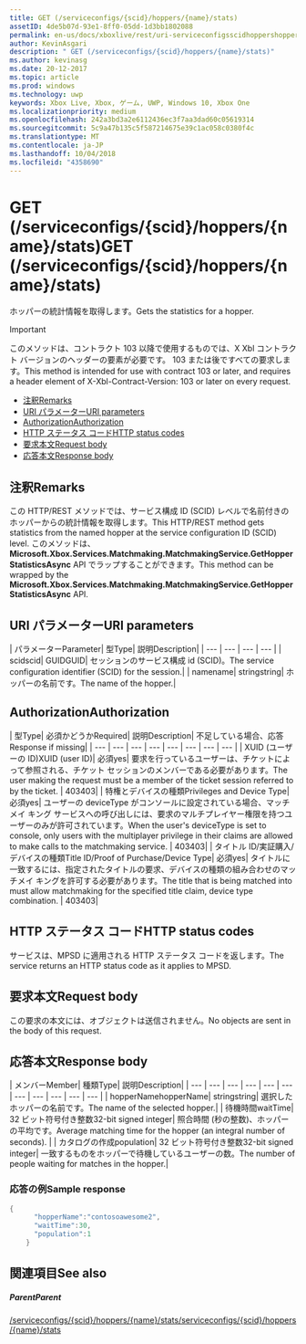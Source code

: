 ```yaml
---
title: GET (/serviceconfigs/{scid}/hoppers/{name}/stats)
assetID: 4de5b07d-93e1-8ff0-05dd-1d3bb1802088
permalink: en-us/docs/xboxlive/rest/uri-serviceconfigsscidhoppershoppernamestatsget.html
author: KevinAsgari
description: " GET (/serviceconfigs/{scid}/hoppers/{name}/stats)"
ms.author: kevinasg
ms.date: 20-12-2017
ms.topic: article
ms.prod: windows
ms.technology: uwp
keywords: Xbox Live, Xbox, ゲーム, UWP, Windows 10, Xbox One
ms.localizationpriority: medium
ms.openlocfilehash: 242a3bd3a2e6112436ec3f7aa3dad60c05619314
ms.sourcegitcommit: 5c9a47b135c5f587214675e39c1ac058c0380f4c
ms.translationtype: MT
ms.contentlocale: ja-JP
ms.lasthandoff: 10/04/2018
ms.locfileid: "4358690"
---
```

# <a name="get-serviceconfigsscidhoppersnamestats"></a><span data-ttu-id="dc389-104">GET (/serviceconfigs/{scid}/hoppers/{name}/stats)</span><span class="sxs-lookup"><span data-stu-id="dc389-104">GET (/serviceconfigs/{scid}/hoppers/{name}/stats)</span></span>

<span data-ttu-id="dc389-105">ホッパーの統計情報を取得します。</span><span class="sxs-lookup"><span data-stu-id="dc389-105">Gets the statistics for a hopper.</span></span>

> [!IMPORTANT]
> <span data-ttu-id="dc389-106">このメソッドは、コントラクト 103 以降で使用するものでは、X Xbl コントラクト バージョンのヘッダーの要素が必要です。 103 または後ですべての要求します。</span><span class="sxs-lookup"><span data-stu-id="dc389-106">This method is intended for use with contract 103 or later, and requires a header element of X-Xbl-Contract-Version: 103 or later on every request.</span></span>

  * [<span data-ttu-id="dc389-107">注釈</span><span class="sxs-lookup"><span data-stu-id="dc389-107">Remarks</span></span>](#ID4ET)
  * [<span data-ttu-id="dc389-108">URI パラメーター</span><span class="sxs-lookup"><span data-stu-id="dc389-108">URI parameters</span></span>](#ID4E5)
  * [<span data-ttu-id="dc389-109">Authorization</span><span class="sxs-lookup"><span data-stu-id="dc389-109">Authorization</span></span>](#ID4EJB)
  * [<span data-ttu-id="dc389-110">HTTP ステータス コード</span><span class="sxs-lookup"><span data-stu-id="dc389-110">HTTP status codes</span></span>](#ID4E3C)
  * [<span data-ttu-id="dc389-111">要求本文</span><span class="sxs-lookup"><span data-stu-id="dc389-111">Request body</span></span>](#ID4EFD)
  * [<span data-ttu-id="dc389-112">応答本文</span><span class="sxs-lookup"><span data-stu-id="dc389-112">Response body</span></span>](#ID4EQD)

<a id="ID4ET"></a>


## <a name="remarks"></a><span data-ttu-id="dc389-113">注釈</span><span class="sxs-lookup"><span data-stu-id="dc389-113">Remarks</span></span>
<span data-ttu-id="dc389-114">この HTTP/REST メソッドでは、サービス構成 ID (SCID) レベルで名前付きのホッパーからの統計情報を取得します。</span><span class="sxs-lookup"><span data-stu-id="dc389-114">This HTTP/REST method gets statistics from the named hopper at the service configuration ID (SCID) level.</span></span> <span data-ttu-id="dc389-115">このメソッドは、 **Microsoft.Xbox.Services.Matchmaking.MatchmakingService.GetHopperStatisticsAsync** API でラップすることができます。</span><span class="sxs-lookup"><span data-stu-id="dc389-115">This method can be wrapped by the **Microsoft.Xbox.Services.Matchmaking.MatchmakingService.GetHopperStatisticsAsync** API.</span></span>  
<a id="ID4E5"></a>


## <a name="uri-parameters"></a><span data-ttu-id="dc389-116">URI パラメーター</span><span class="sxs-lookup"><span data-stu-id="dc389-116">URI parameters</span></span>

| <span data-ttu-id="dc389-117">パラメーター</span><span class="sxs-lookup"><span data-stu-id="dc389-117">Parameter</span></span>| <span data-ttu-id="dc389-118">型</span><span class="sxs-lookup"><span data-stu-id="dc389-118">Type</span></span>| <span data-ttu-id="dc389-119">説明</span><span class="sxs-lookup"><span data-stu-id="dc389-119">Description</span></span>|
| --- | --- | --- | --- |
| <span data-ttu-id="dc389-120">scid</span><span class="sxs-lookup"><span data-stu-id="dc389-120">scid</span></span>| <span data-ttu-id="dc389-121">GUID</span><span class="sxs-lookup"><span data-stu-id="dc389-121">GUID</span></span>| <span data-ttu-id="dc389-122">セッションのサービス構成 id (SCID)。</span><span class="sxs-lookup"><span data-stu-id="dc389-122">The service configuration identifier (SCID) for the session.</span></span>|
| <span data-ttu-id="dc389-123">name</span><span class="sxs-lookup"><span data-stu-id="dc389-123">name</span></span>| <span data-ttu-id="dc389-124">string</span><span class="sxs-lookup"><span data-stu-id="dc389-124">string</span></span>| <span data-ttu-id="dc389-125">ホッパーの名前です。</span><span class="sxs-lookup"><span data-stu-id="dc389-125">The name of the hopper.</span></span>|

<a id="ID4EJB"></a>


## <a name="authorization"></a><span data-ttu-id="dc389-126">Authorization</span><span class="sxs-lookup"><span data-stu-id="dc389-126">Authorization</span></span>

| <span data-ttu-id="dc389-127">型</span><span class="sxs-lookup"><span data-stu-id="dc389-127">Type</span></span>| <span data-ttu-id="dc389-128">必須かどうか</span><span class="sxs-lookup"><span data-stu-id="dc389-128">Required</span></span>| <span data-ttu-id="dc389-129">説明</span><span class="sxs-lookup"><span data-stu-id="dc389-129">Description</span></span>| <span data-ttu-id="dc389-130">不足している場合、応答</span><span class="sxs-lookup"><span data-stu-id="dc389-130">Response if missing</span></span>|
| --- | --- | --- | --- | --- | --- | --- | --- |
| <span data-ttu-id="dc389-131">XUID (ユーザーの ID)</span><span class="sxs-lookup"><span data-stu-id="dc389-131">XUID (user ID)</span></span>| <span data-ttu-id="dc389-132">必須</span><span class="sxs-lookup"><span data-stu-id="dc389-132">yes</span></span>| <span data-ttu-id="dc389-133">要求を行っているユーザーは、チケットによって参照される、チケット セッションのメンバーである必要があります。</span><span class="sxs-lookup"><span data-stu-id="dc389-133">The user making the request must be a member of the ticket session referred to by the ticket.</span></span> | <span data-ttu-id="dc389-134">403</span><span class="sxs-lookup"><span data-stu-id="dc389-134">403</span></span>|
| <span data-ttu-id="dc389-135">特権とデバイスの種類</span><span class="sxs-lookup"><span data-stu-id="dc389-135">Privileges and Device Type</span></span>| <span data-ttu-id="dc389-136">必須</span><span class="sxs-lookup"><span data-stu-id="dc389-136">yes</span></span>| <span data-ttu-id="dc389-137">ユーザーの deviceType がコンソールに設定されている場合、マッチメイ キング サービスへの呼び出しには、要求のマルチプレイヤー権限を持つユーザーのみが許可されています。</span><span class="sxs-lookup"><span data-stu-id="dc389-137">When the user's deviceType is set to console, only users with the multiplayer privilege in their claims are allowed to make calls to the matchmaking service.</span></span> | <span data-ttu-id="dc389-138">403</span><span class="sxs-lookup"><span data-stu-id="dc389-138">403</span></span>|
| <span data-ttu-id="dc389-139">タイトル ID/実証購入/デバイスの種類</span><span class="sxs-lookup"><span data-stu-id="dc389-139">Title ID/Proof of Purchase/Device Type</span></span>| <span data-ttu-id="dc389-140">必須</span><span class="sxs-lookup"><span data-stu-id="dc389-140">yes</span></span>| <span data-ttu-id="dc389-141">タイトルに一致するには、指定されたタイトルの要求、デバイスの種類の組み合わせのマッチメイ キングを許可する必要があります。</span><span class="sxs-lookup"><span data-stu-id="dc389-141">The title that is being matched into must allow matchmaking for the specified title claim, device type combination.</span></span> | <span data-ttu-id="dc389-142">403</span><span class="sxs-lookup"><span data-stu-id="dc389-142">403</span></span>|

<a id="ID4E3C"></a>


## <a name="http-status-codes"></a><span data-ttu-id="dc389-143">HTTP ステータス コード</span><span class="sxs-lookup"><span data-stu-id="dc389-143">HTTP status codes</span></span>
<span data-ttu-id="dc389-144">サービスは、MPSD に適用される HTTP ステータス コードを返します。</span><span class="sxs-lookup"><span data-stu-id="dc389-144">The service returns an HTTP status code as it applies to MPSD.</span></span>  
<a id="ID4EFD"></a>


## <a name="request-body"></a><span data-ttu-id="dc389-145">要求本文</span><span class="sxs-lookup"><span data-stu-id="dc389-145">Request body</span></span>

<span data-ttu-id="dc389-146">この要求の本文には、オブジェクトは送信されません。</span><span class="sxs-lookup"><span data-stu-id="dc389-146">No objects are sent in the body of this request.</span></span>

<a id="ID4EQD"></a>


## <a name="response-body"></a><span data-ttu-id="dc389-147">応答本文</span><span class="sxs-lookup"><span data-stu-id="dc389-147">Response body</span></span>

| <span data-ttu-id="dc389-148">メンバー</span><span class="sxs-lookup"><span data-stu-id="dc389-148">Member</span></span>| <span data-ttu-id="dc389-149">種類</span><span class="sxs-lookup"><span data-stu-id="dc389-149">Type</span></span>| <span data-ttu-id="dc389-150">説明</span><span class="sxs-lookup"><span data-stu-id="dc389-150">Description</span></span>|
| --- | --- | --- | --- | --- | --- | --- | --- | --- | --- | --- |
| <span data-ttu-id="dc389-151">hopperName</span><span class="sxs-lookup"><span data-stu-id="dc389-151">hopperName</span></span>| <span data-ttu-id="dc389-152">string</span><span class="sxs-lookup"><span data-stu-id="dc389-152">string</span></span>| <span data-ttu-id="dc389-153">選択したホッパーの名前です。</span><span class="sxs-lookup"><span data-stu-id="dc389-153">The name of the selected hopper.</span></span>|
| <span data-ttu-id="dc389-154">待機時間</span><span class="sxs-lookup"><span data-stu-id="dc389-154">waitTime</span></span>| <span data-ttu-id="dc389-155">32 ビット符号付き整数</span><span class="sxs-lookup"><span data-stu-id="dc389-155">32-bit signed integer</span></span>| <span data-ttu-id="dc389-156">照合時間 (秒の整数)、ホッパーの平均です。</span><span class="sxs-lookup"><span data-stu-id="dc389-156">Average matching time for the hopper (an integral number of seconds).</span></span> |
| <span data-ttu-id="dc389-157">カタログの作成</span><span class="sxs-lookup"><span data-stu-id="dc389-157">population</span></span>| <span data-ttu-id="dc389-158">32 ビット符号付き整数</span><span class="sxs-lookup"><span data-stu-id="dc389-158">32-bit signed integer</span></span>| <span data-ttu-id="dc389-159">一致するものをホッパーで待機しているユーザーの数。</span><span class="sxs-lookup"><span data-stu-id="dc389-159">The number of people waiting for matches in the hopper.</span></span>|

<a id="ID4E1D"></a>


### <a name="sample-response"></a><span data-ttu-id="dc389-160">応答の例</span><span class="sxs-lookup"><span data-stu-id="dc389-160">Sample response</span></span>


```cpp
{
      "hopperName":"contosoawesome2",
      "waitTime":30,
      "population":1
    }


```


<a id="ID4EJE"></a>


## <a name="see-also"></a><span data-ttu-id="dc389-161">関連項目</span><span class="sxs-lookup"><span data-stu-id="dc389-161">See also</span></span>

<a id="ID4ELE"></a>


##### <a name="parent"></a><span data-ttu-id="dc389-162">Parent</span><span class="sxs-lookup"><span data-stu-id="dc389-162">Parent</span></span>  

[<span data-ttu-id="dc389-163">/serviceconfigs/{scid}/hoppers/{name}/stats</span><span class="sxs-lookup"><span data-stu-id="dc389-163">/serviceconfigs/{scid}/hoppers/{name}/stats</span></span>](uri-serviceconfigsscidhoppershoppernamestats.md)
